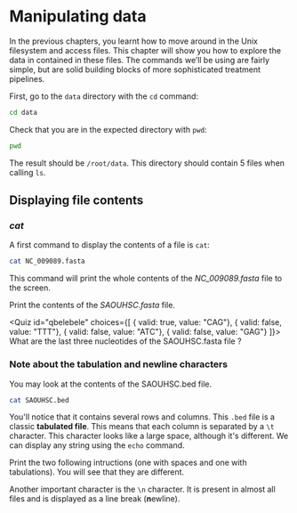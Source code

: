 

<script>
	import Quiz from "components/Quiz.svelte";
	import Execute from "components/Execute.svelte";
</script>

# Manipulating data

In the previous chapters, you learnt how to move around in the Unix filesystem and access files. 
This chapter will show you how to explore the data in contained in these files. 
The commands we’ll be using are fairly simple, but are solid building blocks of more sophisticated treatment pipelines.

First, go to the `data` directory with the `cd` command:

``` bash
cd data
```

Check that you are in the expected directory with `pwd`:

```bash
pwd
```

The result should be `/root/data`. This directory should contain 5 files when calling `ls`.

## Displaying file contents

### *cat*

A first command to display the contents of a file is `cat`:

```bash
cat NC_009089.fasta
```

This command will print the whole contents of the _NC_009089.fasta_ file to the screen.


Print the contents of the _SAOUHSC.fasta_ file. 

<Quiz id="qbelebele" choices={[
	{ valid: true, value: "CAG"},
	{ valid: false, value: "TTT"},
	{ valid: false, value: "ATC"},
	{ valid: false, value: "GAG"}
]}>
	<span slot="prompt">
		What are the last three nucleotides of the SAOUHSC.fasta file ?
	</span>
</Quiz>

### Note about the tabulation and newline characters

You may look at the contents of the SAOUHSC.bed file. 

```bash
cat SAOUHSC.bed
```

You'll notice that it contains several rows and columns. 
This `.bed` file is a classic **tabulated file**. This means that each
column is separated by a `\t` character. This character looks like 
a large space, although it's different. We can display 
any string using the `echo` command. 

Print the two following intructions (one with spaces and one with tabulations). You will
see that they are different.


<Execute command="echo -e 'A string with spaces separators'" />

<Execute command="echo -e 'A\tstring\twith\ttabulation\tseparators'" />

Another important character is the `\n` character. 
It is present in almost all files and is displayed
as a line break (**n**ewline).

<Execute command="echo -e 'A\nstring\nsplitted\non\nseveral\nlines'" />
